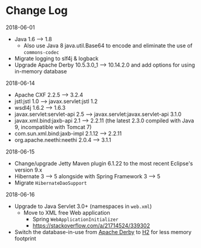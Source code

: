 # Change Log

2018-06-01

* Java 1.6 --> 1.8
  * Also use Java 8 java.util.Base64 to encode and eliminate the use of `commons-codec`
* Migrate logging to slf4j & logback
* Upgrade Apache Derby 10.5.3.0_1 --> 10.14.2.0 and add options for using in-memory database

2018-06-14

* Apache CXF 2.2.5 --> 3.2.4
* jstl:jstl 1.0 --> javax.servlet:jstl 1.2
* wsdl4j 1.6.2 --> 1.6.3
* javax.servlet:servlet-api 2.5 --> javax.servlet:javax.servlet-api 3.1.0
* javax.xml.bind:jaxb-api 2.1 --> 2.2.11 (the latest 2.3.0 compiled with Java 9, incompatible with Tomcat 7)
* com.sun.xml.bind:jaxb-impl 2.1.12 --> 2.2.11
* org.apache.neethi:neethi 2.0.4 --> 3.1.1

2018-06-15

* Change/upgrade Jetty Maven plugin 6.1.22 to the most recent Eclipse's version 9.x
* Hibernate 3 --> 5 alongside with Spring Framework 3 --> 5
* Migrate `HibernateDaoSupport` 

2018-06-16

* Upgrade to Java Servlet 3.0+ (namespaces in `web.xml`)
  * Move to XML free Web application
    * Spring `WebApplicationInitializer`
    * https://stackoverflow.com/a/21714524/339302
 * Switch the database-in-use from [Apache Derby](https://db.apache.org/derby) to [H2](http://www.h2database.com/html/main.html) for less memory footprint